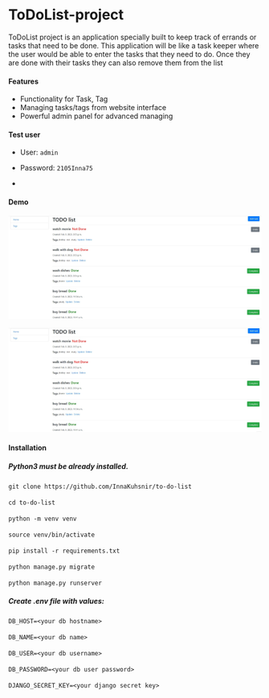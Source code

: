 #  ToDoList-project
ToDoList project is an application specially built to keep track of errands or tasks that need to be done. This application will be like a task keeper where the user would be able to enter the tasks that they need to do. Once they are done with their tasks they can also remove them from the list


#### Features

* Functionality for Task, Tag
* Managing tasks/tags  from website interface
* Powerful admin panel for advanced managing

#### Test user

* User: `admin`

* Password: `2105Inna75`
* 
#### Demo
![ToDoList_project](static/img/photo_5415720814571013236_w.jpg)

![ToDoList_project](static/img/photo_5415720814571013236_w.jpg)

#### Installation
##### Python3 must be already installed.

```
git clone https://github.com/InnaKuhsnir/to-do-list

cd to-do-list

python -m venv venv

source venv/bin/activate

pip install -r requirements.txt

python manage.py migrate

python manage.py runserver 
```

##### Create .env file with values:

```
DB_HOST=<your db hostname>

DB_NAME=<your db name>

DB_USER=<your db username>

DB_PASSWORD=<your db user password>

DJANGO_SECRET_KEY=<your django secret key>
```
